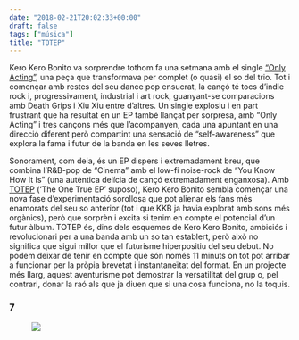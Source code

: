 ```yaml
---
date: "2018-02-21T20:02:33+00:00"
draft: false
tags: ["música"]
title: "TOTEP"
---
```

Kero Kero Bonito va sorprendre tothom fa una setmana amb el single [&ldquo;Only Acting&rdquo;](https://www.youtube.com/watch?v=sepcj45774I), una pe&ccedil;a que transformava per complet (o quasi) el so del trio. Tot i comen&ccedil;ar amb restes del seu dance pop ensucrat, la can&ccedil;&oacute; t&eacute; tocs d&rsquo;indie rock i, progressivament, industrial i art rock, guanyant-se comparacions amb Death Grips i Xiu Xiu entre d&rsquo;altres. Un single explosiu i en part frustrant que ha resultat en un EP tamb&eacute; llan&ccedil;at per sorpresa, amb &ldquo;Only Acting&rdquo; i tres can&ccedil;ons m&eacute;s que l&rsquo;acompanyen, cada una apuntant en una direcci&oacute; diferent per&ograve; compartint una sensaci&oacute; de &ldquo;self-awareness&rdquo; que explora la fama i futur de la banda en les seves lletres.<!-- more -->

Sonorament, com deia, &eacute;s un EP dispers i extremadament breu, que combina l&rsquo;R&amp;B-pop de &ldquo;Cinema&rdquo; amb el low-fi noise-rock de &ldquo;You Know How It Is&rdquo; (una aut&egrave;ntica del&iacute;cia de can&ccedil;&oacute; extremadament enganxosa). Amb [TOTEP](https://open.spotify.com/album/2bHWvi7BGs8Y6QdxNkz3kH) (&lsquo;The One True EP&rsquo; suposo), Kero Kero Bonito sembla comen&ccedil;ar una nova fase d&rsquo;experimentaci&oacute; sorollosa que pot alienar els fans m&eacute;s enamorats del seu so anterior (tot i que KKB ja havia explorat amb sons m&eacute;s org&agrave;nics), per&ograve; que sorpr&egrave;n i excita si tenim en compte el potencial d&rsquo;un futur &agrave;lbum. TOTEP &eacute;s, dins dels esquemes de Kero Kero Bonito, ambici&oacute;s i revolucionari per a una banda amb un so tan establert, per&ograve; aix&ograve; no significa que sigui millor que el futurisme hiperpositiu del seu debut. No podem deixar de tenir en compte que s&oacute;n nom&eacute;s 11 minuts on tot pot arribar a funcionar per la pr&ograve;pia brevetat i instantane&iuml;tat del format. En un projecte m&eacute;s llarg, aquest aventurisme pot demostrar la versatilitat del grup o, pel contrari, donar la ra&oacute; als que ja diuen que si una cosa funciona, no la toquis.

### 7

<figure class="tmblr-full" data-orig-height="407" data-orig-width="1200" data-orig-src="https://78.media.tumblr.com/ba7de2efd1bb0168fea38b4c06593e76/tumblr_p4nf2xWeNe1u00ofno1_1280.jpg"><img id="splashFade" src="https://78.media.tumblr.com/031b473af42298f60f6d963a8f2151ca/tumblr_inline_p7k0i5oGgG1rf46cf_540.jpg" data-orig-height="407" data-orig-width="1200" data-orig-src="https://78.media.tumblr.com/ba7de2efd1bb0168fea38b4c06593e76/tumblr_p4nf2xWeNe1u00ofno1_1280.jpg"></figure>